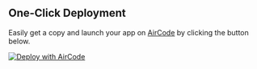 ## One-Click Deployment

Easily get a copy and launch your app on [AirCode](https://aircode.io/) by clicking the button below.

[![Deploy with AirCode](https://aircode.io/aircode-deploy-button.svg)](https://aircode.io/dashboard?owner=RIKO-99&repo=Backend_Portfolio&path=auth%2Fcart%2Fcheckout%2Fhelper%2Forder%2Fproduct%2Fuser&appname=Ecommerce%20Backend%20RESTAPI)